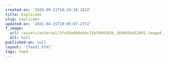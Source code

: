 ```yaml
---
created-on: '2020-09-21T10:34:18.162Z'
title: Explicabo
slug: explicabo
updated-on: '2021-04-15T18:05:07.237Z'
f_image:
  url: /assets/external/5fe50e098e04c31bf804103b_1600684452891-image4.jpg
  alt: null
published-on: null
layout: '[feed].html'
tags: feed
---
```



